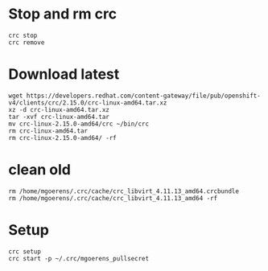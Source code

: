 # Stop and rm crc

```
crc stop
crc remove
```

# Download latest

```
wget https://developers.redhat.com/content-gateway/file/pub/openshift-v4/clients/crc/2.15.0/crc-linux-amd64.tar.xz
xz -d crc-linux-amd64.tar.xz
tar -xvf crc-linux-amd64.tar
mv crc-linux-2.15.0-amd64/crc ~/bin/crc 
rm crc-linux-amd64.tar 
rm crc-linux-2.15.0-amd64/ -rf
```

# clean old

```
rm /home/mgoerens/.crc/cache/crc_libvirt_4.11.13_amd64.crcbundle
rm /home/mgoerens/.crc/cache/crc_libvirt_4.11.13_amd64 -rf
```

# Setup

```
crc setup
crc start -p ~/.crc/mgoerens_pullsecret 
```

